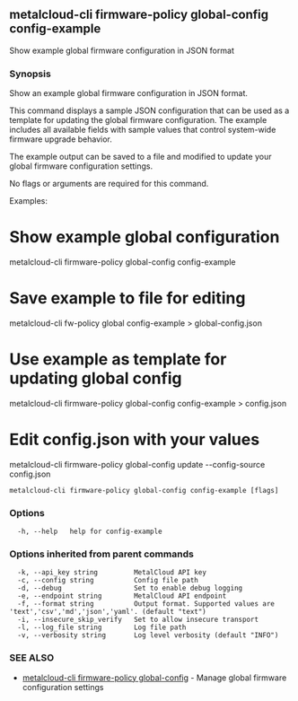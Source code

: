 ## metalcloud-cli firmware-policy global-config config-example

Show example global firmware configuration in JSON format

### Synopsis

Show an example global firmware configuration in JSON format.

This command displays a sample JSON configuration that can be used as a template
for updating the global firmware configuration. The example includes all available
fields with sample values that control system-wide firmware upgrade behavior.

The example output can be saved to a file and modified to update your global
firmware configuration settings.

No flags or arguments are required for this command.

Examples:
  # Show example global configuration
  metalcloud-cli firmware-policy global-config config-example
  
  # Save example to file for editing
  metalcloud-cli fw-policy global config-example > global-config.json
  
  # Use example as template for updating global config
  metalcloud-cli firmware-policy global-config config-example > config.json
  # Edit config.json with your values
  metalcloud-cli firmware-policy global-config update --config-source config.json

```
metalcloud-cli firmware-policy global-config config-example [flags]
```

### Options

```
  -h, --help   help for config-example
```

### Options inherited from parent commands

```
  -k, --api_key string         MetalCloud API key
  -c, --config string          Config file path
  -d, --debug                  Set to enable debug logging
  -e, --endpoint string        MetalCloud API endpoint
  -f, --format string          Output format. Supported values are 'text','csv','md','json','yaml'. (default "text")
  -i, --insecure_skip_verify   Set to allow insecure transport
  -l, --log_file string        Log file path
  -v, --verbosity string       Log level verbosity (default "INFO")
```

### SEE ALSO

* [metalcloud-cli firmware-policy global-config](metalcloud-cli_firmware-policy_global-config.md)	 - Manage global firmware configuration settings


